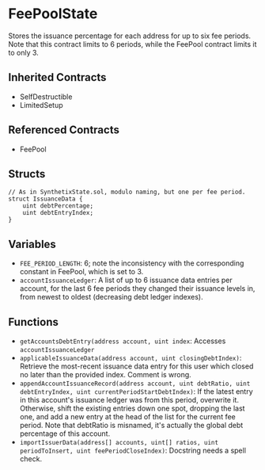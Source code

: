 # FeePoolState

Stores the issuance percentage for each address for up to six fee periods. Note that this contract limits to 6 periods, while the FeePool contract limits it to only 3.

## Inherited Contracts

* SelfDestructible
* LimitedSetup

## Referenced Contracts

* FeePool

## Structs

```solidity
// As in SynthetixState.sol, modulo naming, but one per fee period.
struct IssuanceData {
    uint debtPercentage;
    uint debtEntryIndex;
}
```

## Variables

* `FEE_PERIOD_LENGTH`: 6; note the inconsistency with the corresponding constant in FeePool, which is set to 3.
* `accountIssuanceLedger`: A list of up to 6 issuance data entries per account, for the last 6 fee periods they changed their issuance levels in, from newest to oldest (decreasing debt ledger indexes).

## Functions

* `getAccountsDebtEntry(address account, uint index`: Accesses `accountIssuanceLedger`
* `applicableIssuanceData(address account, uint closingDebtIndex)`: Retrieve the most-recent issuance data entry for this user which closed no later than the provided index. Comment is wrong.
* `appendAccountIssuanceRecord(address account, uint debtRatio, uint debtEntryIndex, uint currentPeriodStartDebtIndex)`: If the latest entry in this account's issuance ledger was from this period, overwrite it.
  Otherwise, shift the existing entries down one spot, dropping the last one, and add a new entry at the head of the list for the current fee period.
  Note that debtRatio is misnamed, it's actually the global debt percentage of this account.
* `importIssuerData(address[] accounts, uint[] ratios, uint periodToInsert, uint feePeriodCloseIndex)`: Docstring needs a spell check.
